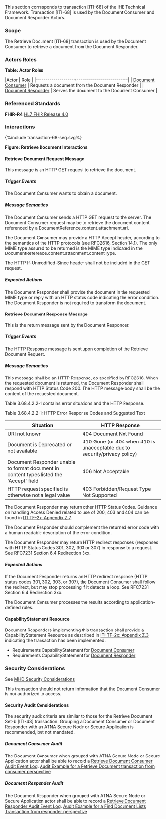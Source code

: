 This section corresponds to transaction [ITI-68] of the IHE Technical Framework. Transaction [ITI-68] is used by the Document Consumer and Document Responder Actors.

### Scope

The Retrieve Document [ITI-68] transaction is used by the Document Consumer to retrieve a document from the Document Responder.

### Actors Roles

**Table: Actor Roles**

|Actor | Role |
|-------------------+--------------------------|
| [Document Consumer](2_actors_and_transactions.html#document-consumer)    | Requests a document from the Document Responder |
| [Document Responder](2_actors_and_transactions.html#document-responder) | Serves the document to the Document Consumer |

### Referenced Standards

**FHIR-R4** [HL7 FHIR Release 4.0](http://www.hl7.org/FHIR/R4)

### Interactions

<div>
{%include transaction-68-seq.svg%}
</div>

<div style="clear: left"/>

**Figure: Retrieve Document Interactions**

#### Retrieve Document Request Message

This message is an HTTP GET request to retrieve the document. 

##### Trigger Events

The Document Consumer wants to obtain a document. 

##### Message Semantics

The Document Consumer sends a HTTP GET request to the server. The Document Consumer request may be to retrieve the document content referenced by a DocumentReference.content.attachment.url. 

The Document Consumer may provide a HTTP Accept header, according to the semantics of the HTTP protocols (see RFC2616, Section 14.1). The only MIME type assured to be returned is the MIME type indicated in the DocumentReference.content.attachment.contentType.

The HTTP If-Unmodified-Since header shall not be included in the GET request.

##### Expected Actions

The Document Responder shall provide the document in the requested MIME type or reply with an HTTP status code indicating the error condition. The Document Responder is not required to transform the document.

#### Retrieve Document Response Message

This is the return message sent by the Document Responder. 

##### Trigger Events

The HTTP Response message is sent upon completion of the Retrieve Document Request. 

##### Message Semantics

This message shall be an HTTP Response, as specified by RFC2616. When the requested document is returned, the Document Responder shall respond with HTTP Status Code 200. The HTTP message-body shall be the content of the requested document.

Table 3.68.4.2.2-1 contains error situations and the HTTP Response.

Table 3.68.4.2.2-1: HTTP Error Response Codes and Suggested Text

|Situation	| HTTP Response |
|-----------|---------------|
|URI not known	| 404 Document Not Found |
|Document is Deprecated or not available	| 410 Gone (or 404 when 410 is unacceptable due to security/privacy policy) |
|Document Responder unable to format document in content types listed the 'Accept' field	| 406 Not Acceptable |
|HTTP request specified is otherwise not a legal value	| 403 Forbidden/Request Type Not Supported |


The Document Responder may return other HTTP Status Codes. Guidance on handling Access Denied related to use of 200, 403 and 404 can be found in [ITI TF-2x: Appendix Z.7](appendix_z.html#FHIRsecurity).

The Document Responder should complement the returned error code with a human readable description of the error condition.

The Document Responder may return HTTP redirect responses (responses with HTTP Status Codes 301, 302, 303 or 307) in response to a request. See RFC7231 Section 6.4 Redirection 3xx. 

##### Expected Actions

If the Document Responder returns an HTTP redirect response (HTTP status codes 301, 302, 303, or 307), the Document Consumer shall follow the redirect, but may stop processing if it detects a loop. See RFC7231 Section 6.4 Redirection 3xx.

The Document Consumer processes the results according to application-defined rules.

#### CapabilityStatement Resource

Document Responders implementing this transaction shall provide a CapabilityStatement Resource as described in [ITI TF-2x: Appendix Z.3](appendix_z.html#capability) indicating the transaction has been implemented. 
* Requirements CapabilityStatement for [Document Consumer](CapabilityStatement-IHE.MHD.DocumentConsumer.html)
* Requirements CapabilityStatement for [Document Responder](CapabilityStatement-IHE.MHD.DocumentResponder.html)

### Security Considerations

See [MHD Security Considerations](3_security_considerations.html)

This transaction should not return information that the Document Consumer is not authorized to access. 

#### Security Audit Considerations

The security audit criteria are similar to those for the Retrieve Document Set-b [ITI-43] transaction. Grouping a Document Consumer or Document Responder with an ATNA Secure Node or Secure Application is recommended, but not mandated. 

##### Document Consumer Audit

The Document Consumer when grouped with ATNA Secure Node or Secure Application actor shall be able to record a [Retrieve Document Consumer Audit Event Log](StructureDefinition-IHE.MHD.RetrieveDocument.Audit.Consumer.html). [Audit Example for a Retrieve Document transaction from consumer perspective](AuditEvent-ex-auditRetrieveDocument-consumer.html) 

##### Document Responder Audit

The Document Responder when grouped with ATNA Secure Node or Secure Application actor shall be able to record a [Retrieve Document Responder Audit Event Log](StructureDefinition-IHE.MHD.RetrieveDocument.Audit.Responder.html). [Audit Example for a Find Document Lists Transaction from responder perspective](AuditEvent-ex-auditRetrieveDocument-responder.html) 